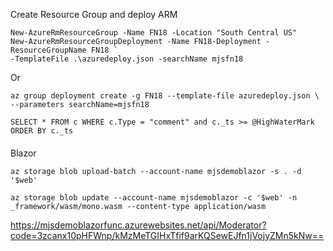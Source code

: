 Create Resource Group and deploy ARM

```
New-AzureRmResourceGroup -Name FN18 -Location "South Central US"
New-AzureRmResourceGroupDeployment -Name FN18-Deployment -ResourceGroupName FN18 `
-TemplateFile .\azuredeploy.json -searchName mjsfn18
```

Or
```
az group deployment create -g FN18 --template-file azuredeploy.json \
--parameters searchName=mjsfn18

```

```
SELECT * FROM c WHERE c.Type = "comment" and c._ts >= @HighWaterMark ORDER BY c._ts
```


####
Blazor
```
az storage blob upload-batch --account-name mjsdemoblazor -s . -d '$web'
```
```
az storage blob update --account-name mjsdemoblazor -c '$web' -n _framework/wasm/mono.wasm --content-type application/wasm
```

https://mjsdemoblazorfunc.azurewebsites.net/api/Moderator?code=3zcanx10pHFWnp/kMzMeTGIHxTfif9arKQSewEJfn1jVojyZMn5kNw==